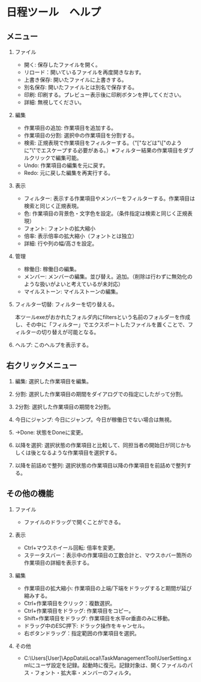 ﻿# 日程ツール　ヘルプ

## メニュー

1. ファイル
   - 開く: 保存したファイルを開く。
   - リロード：開いているファイルを再度開きなおす。
   - 上書き保存: 開いたファイルに上書きする。
   - 別名保存: 開いたファイルとは別名で保存する。
   - 印刷: 印刷する。プレビュー表示後に印刷ボタンを押してください。
   - 詳細: 無視してください。

1. 編集
   - 作業項目の追加: 作業項目を追加する。
   - 作業項目の分割: 選択中の作業項目を分割する。
   - 検索: 正規表現で作業項目をフィルターする。（"["などは"\\["のように"\\"でエスケープする必要がある。）※フィルター結果の作業項目をダブルクリックで編集可能。
   - Undo: 作業項目の編集を元に戻す。
   - Redo: 元に戻した編集を再実行する。

1. 表示
   - フィルター: 表示する作業項目やメンバーをフィルターする。作業項目は検索と同じく正規表現。
   - 色: 作業項目の背景色・文字色を設定。（条件指定は検索と同じく正規表現）
   - フォント: フォントの拡大縮小
   - 倍率: 表示倍率の拡大縮小（フォントとは独立）
   - 詳細: 行や列の幅/高さを設定。

1. 管理
   - 稼働日: 稼働日の編集。
   - メンバー: メンバーの編集。並び替え。追加。（削除は行わずに無効化のような扱いがよいと考えているが未対応）
   - マイルストーン: マイルストーンの編集。

1. フィルター切替: フィルターを切り替える。

   本ツールexeがおかれたフォルダ内にfiltersという名前のフォルダーを作成し、その中に「フィルター」でエクスポートしたファイルを置くことで、フィルターの切り替えが可能となる。

1. ヘルプ: このヘルプを表示する。

## 右クリックメニュー

1. 編集: 選択した作業項目を編集。

1. 分割: 選択した作業項目の期間をダイアログでの指定にしたがって分割。

1. 2分割: 選択した作業項目の期間を2分割。

1. 今日にジャンプ: 今日にジャンプ。今日が稼働日でない場合は無視。

1. →Done: 状態をDoneに変更。

1. 以降を選択: 選択状態の作業項目と比較して、同担当者の開始日が同じかもしくは後となるような作業項目を選択する。

1. 以降を前詰めで整列: 選択状態の作業項目以降の作業項目を前詰めで整列する。

## その他の機能

1. ファイル
   - ファイルのドラッグで開くことができる。

1. 表示
   - Ctrl+マウスホイール回転: 倍率を変更。
   - ステータスバー：表示中の作業項目の工数合計と、マウスホバー箇所の作業項目の詳細を表示する。

1. 編集
   - 作業項目の拡大縮小: 作業項目の上端/下端をドラッグすると期間が延び縮みする。
   - Ctrl+作業項目をクリック：複数選択。
   - Ctrl+作業項目をドラッグ: 作業項目をコピー。
   - Shift+作業項目をドラッグ: 作業項目を水平or垂直のみに移動。
   - ドラッグ中のESC押下: ドラック操作をキャンセル。
   - 右ボタンドラッグ：指定範囲の作業項目を選択。

1. その他
   - C:\Users\[User]\AppData\Local\TaskManagementTool\UserSetting.xmlにユーザ設定を記録。起動時に復元。記録対象は、開くファイルのパス・フォント・拡大率・メンバーのフィルタ。
